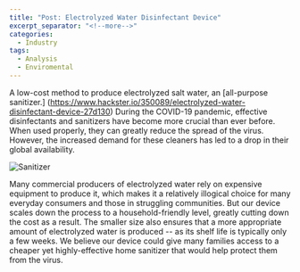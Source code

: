```yaml
---
title: "Post: Electrolyzed Water Disinfectant Device"
excerpt_separator: "<!--more-->"
categories:
  - Industry
tags:
  - Analysis
  - Enviromental
---
```


A low-cost method to produce electrolyzed salt water, an [all-purpose sanitizer.] (https://www.hackster.io/350089/electrolyzed-water-disinfectant-device-27d130)
During the COVID-19 pandemic, effective disinfectants and sanitizers have become more crucial than ever before. When used properly, they can greatly reduce the spread of the virus. However, the increased demand for these cleaners has led to a drop in their global availability.

![Sanitizer](https://hackster.imgix.net/uploads/attachments/1145657/_4agMYGiUan.blob?auto=compress%2Cformat&w=900&h=675&fit=min)

Many commercial producers of electrolyzed water rely on expensive equipment to produce it, which makes it a relatively illogical choice for many everyday consumers and those in struggling communities. But our device scales down the process to a household-friendly level, greatly cutting down the cost as a result. The smaller size also ensures that a more appropriate amount of electrolyzed water is produced -- as its shelf life is typically only a few weeks. We believe our device could give many families access to a cheaper yet highly-effective home sanitizer that would help protect them from the virus.

